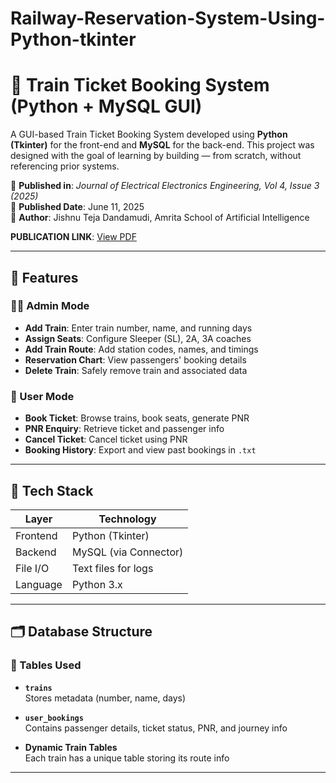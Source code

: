 # Railway-Reservation-System-Using-Python-tkinter

# 🚆 Train Ticket Booking System (Python + MySQL GUI)

A GUI-based Train Ticket Booking System developed using **Python (Tkinter)** for the front-end and **MySQL** for the back-end. This project was designed with the goal of learning by building — from scratch, without referencing prior systems.

📌 **Published in**: *Journal of Electrical Electronics Engineering, Vol 4, Issue 3 (2025)*  
📅 **Published Date**: June 11, 2025  
👤 **Author**: Jishnu Teja Dandamudi, Amrita School of Artificial Intelligence

**PUBLICATION LINK**: [View PDF](https://www.opastpublishers.com/open-access-articles/creating-a-guibased-train-ticket-booking-system-in-python-using-mysql.pdf)

---

## 📌 Features

### 👨‍💼 Admin Mode
- **Add Train**: Enter train number, name, and running days
- **Assign Seats**: Configure Sleeper (SL), 2A, 3A coaches
- **Add Train Route**: Add station codes, names, and timings
- **Reservation Chart**: View passengers' booking details
- **Delete Train**: Safely remove train and associated data

### 👤 User Mode
- **Book Ticket**: Browse trains, book seats, generate PNR
- **PNR Enquiry**: Retrieve ticket and passenger info
- **Cancel Ticket**: Cancel ticket using PNR
- **Booking History**: Export and view past bookings in `.txt`

---

## 🧱 Tech Stack

| Layer     | Technology          |
|-----------|---------------------|
| Frontend  | Python (Tkinter)    |
| Backend   | MySQL (via Connector) |
| File I/O  | Text files for logs |
| Language  | Python 3.x          |

---

## 🗂 Database Structure

### 🔧 Tables Used

- **`trains`**  
  Stores metadata (number, name, days)

- **`user_bookings`**  
  Contains passenger details, ticket status, PNR, and journey info

- **Dynamic Train Tables**  
  Each train has a unique table storing its route info

---

